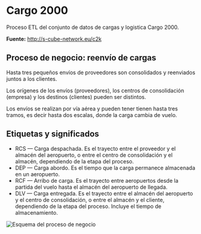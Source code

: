 # Cargo 2000

Proceso ETL del conjunto de datos de cargas y logistica Cargo 2000.

**Fuente:** http://s-cube-network.eu/c2k

## Proceso de negocio: reenvío de cargas

Hasta tres pequeños envíos de proveedores son consolidados y reenviados juntos a los clientes.

Los orígenes de los envíos (proveedores), los centros de consolidación (empresa) y los destinos (clientes) pueden ser distintos. 

Los envíos se realizan por vía aérea y pueden tener tienen hasta tres tramos, es decir hasta dos escalas, donde la carga cambia de vuelo.

## Etiquetas y significados

* RCS — Carga despachada. Es el trayecto entre el proveedor y el almacén del aeropuerto, o entre el centro de consolidación y el almacén, dependiendo de la etapa del proceso.
* DEP — Carga abordo. Es el tiempo que la carga permanece almacenada en un aeropuerto.
* RCF — Arribo de carga. Es el trayecto entre aeropuertos desde la partida del vuelo hasta el almacén del aeropuerto de llegada. 
* DLV — Carga entregada. Es el trayecto entre el almacén del aeropuerto y el centro de consolidación, o entre el almacén y el cliente, dependiendo de la etapa del proceso. Incluye el tiempo de almacenamiento.

![Esquema del proceso de negocio](https://docs.google.com/drawings/d/e/2PACX-1vQXaZpw0TRQchyMoJ2VIO9VKVLoDgNvJiBKpr5qS6H3Yy9HJ9lr01x9Sxg9rM8y2cBNulLDfk3LeLJx/pub?w=911&h=719)
